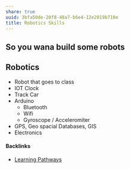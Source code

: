 ```yaml
---
share: true
uuid: 3bfa50de-20f8-48a7-b6e4-12e2019b710e
title: Robotics Skills
---
```

## So you wana build some robots

## Robotics

*   Robot that goes to class
*   IOT Clock
*   Track Car
*   Arduino
    *   Bluetooth
    *   Wifi
    *   Gyroscope / Acceleromiter
*   GPS, Geo spacial Databases, GIS
*   Electronics


#### Backlinks

* [Learning Pathways](/10708552-def9-4391-9126-8a4f53cb5e00)
